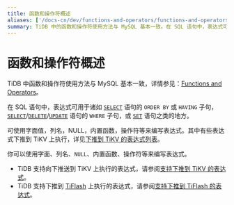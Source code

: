 ```yaml
---
title: 函数和操作符概述
aliases: ['/docs-cn/dev/functions-and-operators/functions-and-operators-overview/','/docs-cn/dev/reference/sql/functions-and-operators/reference/']
summary: TiDB 中的函数和操作符使用方法与 MySQL 基本一致。在 SQL 语句中，表达式可用于诸如 SELECT 语句的 ORDER BY 或 HAVING 子句，SELECT/DELETE/UPDATE 语句的 WHERE 子句，或 SET 语句之类的地方。可使用字面值，列名，NULL，内置函数，操作符等来书写表达式。其中有些表达式下推到 TiKV 上执行，详见下推到 TiKV 的表达式列表。
---
```


# 函数和操作符概述

TiDB 中函数和操作符使用方法与 MySQL 基本一致，详情参见：[Functions and Operators](https://dev.mysql.com/doc/refman/8.0/en/functions.html)。

在 SQL 语句中，表达式可用于诸如 [`SELECT`](/sql-statements/sql-statement-select.md) 语句的 `ORDER BY` 或 `HAVING` 子句，[`SELECT`](/sql-statements/sql-statement-select.md)/[`DELETE`](/sql-statements/sql-statement-delete.md)/[`UPDATE`](/sql-statements/sql-statement-update.md) 语句的 `WHERE` 子句，或 [`SET`](/sql-statements/sql-statement-set-variable.md) 语句之类的地方。

可使用字面值，列名，NULL，内置函数，操作符等来编写表达式。其中有些表达式下推到 TiKV 上执行，详见[下推到 TiKV 的表达式列表](/functions-and-operators/expressions-pushed-down.md)。

你可以使用字面、列名、`NULL`、内置函数、操作符等来编写表达式。

- TiDB 支持向下推送到 TiKV 上执行的表达式，请参阅[支持下推到 TiKV 的表达式](/functions-and-operators/expressions-pushed-down.md#已支持下推的表达式列表)。
- TiDB 支持下推到 [TiFlash](/tiflash/tiflash-overview.md) 上执行的表达式，请参阅[支持下推到 TiFlash 的表达式](/tiflash/tiflash-supported-pushdown-calculations.md#支持下推的表达式)。
